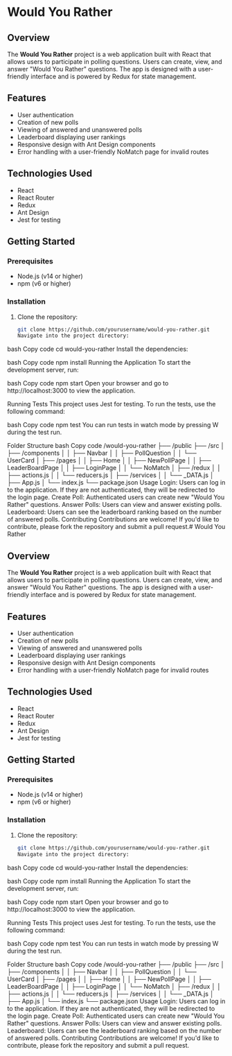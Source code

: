 # Would You Rather

## Overview

The **Would You Rather** project is a web application built with React that allows users to participate in polling questions. Users can create, view, and answer "Would You Rather" questions. The app is designed with a user-friendly interface and is powered by Redux for state management.

## Features

- User authentication
- Creation of new polls
- Viewing of answered and unanswered polls
- Leaderboard displaying user rankings
- Responsive design with Ant Design components
- Error handling with a user-friendly NoMatch page for invalid routes

## Technologies Used

- React
- React Router
- Redux
- Ant Design
- Jest for testing

## Getting Started

### Prerequisites

- Node.js (v14 or higher)
- npm (v6 or higher)

### Installation

1. Clone the repository:

   ```bash
   git clone https://github.com/yourusername/would-you-rather.git
   Navigate into the project directory:
   ```

bash
Copy code
cd would-you-rather
Install the dependencies:

bash
Copy code
npm install
Running the Application
To start the development server, run:

bash
Copy code
npm start
Open your browser and go to http://localhost:3000 to view the application.

Running Tests
This project uses Jest for testing. To run the tests, use the following command:

bash
Copy code
npm test
You can run tests in watch mode by pressing W during the test run.

Folder Structure
bash
Copy code
/would-you-rather
├── /public
├── /src
│ ├── /components
│ │ ├── Navbar
│ │ ├── PollQuestion
│ │ └── UserCard
│ ├── /pages
│ │ ├── Home
│ │ ├── NewPollPage
│ │ ├── LeaderBoardPage
│ │ ├── LoginPage
│ │ └── NoMatch
│ ├── /redux
│ │ ├── actions.js
│ │ └── reducers.js
│ ├── /services
│ │ └── \_DATA.js
│ ├── App.js
│ └── index.js
└── package.json
Usage
Login: Users can log in to the application. If they are not authenticated, they will be redirected to the login page.
Create Poll: Authenticated users can create new "Would You Rather" questions.
Answer Polls: Users can view and answer existing polls.
Leaderboard: Users can see the leaderboard ranking based on the number of answered polls.
Contributing
Contributions are welcome! If you'd like to contribute, please fork the repository and submit a pull request.# Would You Rather

## Overview

The **Would You Rather** project is a web application built with React that allows users to participate in polling questions. Users can create, view, and answer "Would You Rather" questions. The app is designed with a user-friendly interface and is powered by Redux for state management.

## Features

- User authentication
- Creation of new polls
- Viewing of answered and unanswered polls
- Leaderboard displaying user rankings
- Responsive design with Ant Design components
- Error handling with a user-friendly NoMatch page for invalid routes

## Technologies Used

- React
- React Router
- Redux
- Ant Design
- Jest for testing

## Getting Started

### Prerequisites

- Node.js (v14 or higher)
- npm (v6 or higher)

### Installation

1. Clone the repository:

   ```bash
   git clone https://github.com/yourusername/would-you-rather.git
   Navigate into the project directory:
   ```

bash
Copy code
cd would-you-rather
Install the dependencies:

bash
Copy code
npm install
Running the Application
To start the development server, run:

bash
Copy code
npm start
Open your browser and go to http://localhost:3000 to view the application.

Running Tests
This project uses Jest for testing. To run the tests, use the following command:

bash
Copy code
npm test
You can run tests in watch mode by pressing W during the test run.

Folder Structure
bash
Copy code
/would-you-rather
├── /public
├── /src
│ ├── /components
│ │ ├── Navbar
│ │ ├── PollQuestion
│ │ └── UserCard
│ ├── /pages
│ │ ├── Home
│ │ ├── NewPollPage
│ │ ├── LeaderBoardPage
│ │ ├── LoginPage
│ │ └── NoMatch
│ ├── /redux
│ │ ├── actions.js
│ │ └── reducers.js
│ ├── /services
│ │ └── \_DATA.js
│ ├── App.js
│ └── index.js
└── package.json
Usage
Login: Users can log in to the application. If they are not authenticated, they will be redirected to the login page.
Create Poll: Authenticated users can create new "Would You Rather" questions.
Answer Polls: Users can view and answer existing polls.
Leaderboard: Users can see the leaderboard ranking based on the number of answered polls.
Contributing
Contributions are welcome! If you'd like to contribute, please fork the repository and submit a pull request.
